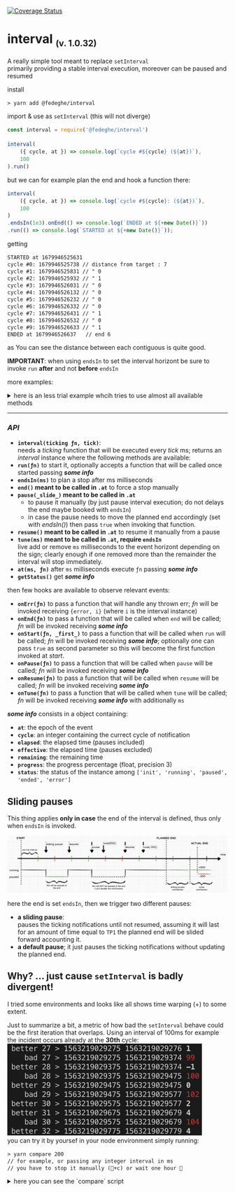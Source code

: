 [![Coverage Status](https://coveralls.io/repos/github/fedeghe/interval/badge.svg?branch=master)](https://coveralls.io/github/fedeghe/interval?branch=master)  
# interval <sub><small>(v. 1.0.32)</small></sub>

A really simple tool meant to replace `setInterval`  
primarily providing a stable interval execution, moreover can be paused and resumed

install
``` shell
> yarn add @fedeghe/interval 
```
import & use as `setInterval` (this will not diverge)
``` js
const interval = require('@fedeghe/interval')

interval(
    ({ cycle, at }) => console.log(`cycle #${cycle} (${at})`),
    100
).run()
```
but we can for example plan the end and hook a function there:
``` js
interval(
    ({ cycle, at }) => console.log(`cycle #${cycle}: (${at})`),
    100
)
.endsIn(1e3).onEnd(() => console.log(`ENDED at ${+new Date()}`))
.run(() => console.log(`STARTED at ${+new Date()}`));

```

getting

```
STARTED at 1679946525631
cycle #0: 1679946525738 // distance from target : 7
cycle #1: 1679946525831 // " 0
cycle #2: 1679946525932 // " 1
cycle #3: 1679946526031 // " 0
cycle #4: 1679946526132 // " 0
cycle #5: 1679946526232 // " 0
cycle #6: 1679946526332 // " 0
cycle #7: 1679946526431 // " 1
cycle #8: 1679946526532 // " 0
cycle #9: 1679946526633 // " 1
ENDED at 1679946526637   // end 6
```
as You can see the distance between each contiguous is quite good.

**IMPORTANT**: when using `endsIn` to set the interval horizont be sure to invoke `run` **after** and  not **before** `endsIn`

more examples:


<details>
<summary>here is an less trial example whcih tries to use almost all available methods</summary>

``` js  
var interval = require('../source/index'),
    start, end;
interval(function ({ cycle, elapsed, effective, progress, remaining }) {
    console.log(JSON.stringify({ cycle, remaining, elapsed, effective, progress }));
}, 20)
    .onStart(({ at }) => console.log(`start 1 (${at})`))
    .onStart(({ at }) => console.log(`start 2, add more really needed (same at ${at})`))
    .onTune(() => console.log('tuning'))
    .onPause(({ elapsed, effective }) => console.log('pausing', { elapsed, effective }))
    .onResume(({ elapsed, effective }) => console.log('resuming', { elapsed, effective }))
    .onEnd(function ({ progress }) {
        end = +new Date();
        console.log(`Ended in ${end - start} ms (${progress}%)`);
    })
    .at(230, ({ i }) => i.pause(true))
    .at(430, ({ i }) => i.resume())
    .at(600, ({ i }) => i.tune(600))
    .at(900, ({ i }) => i.tune(500))
    .at(1050, ({ i }) => i.tune(-300))
    .endsIn(1000)
    .run(({ at }) => {
        start = at;
        console.log('The very first start, wins over others onStart');
    });

```

and the output is similar to

``` 
The start
start 1
{ cycle: 0, elapsed: 63, effective: 63, progress: 6.3 }
{ cycle: 1, elapsed: 102, effective: 102, progress: 10.2 }
{ cycle: 2, elapsed: 150, effective: 150, progress: 15 }
{ cycle: 3, elapsed: 200, effective: 200, progress: 20 }
pausing { elapsed: 242, effective: 242 }
resuming { elapsed: 441, effective: 244 }
{ cycle: 5, elapsed: 450, effective: 253, progress: 25.3 }
{ cycle: 6, elapsed: 500, effective: 303, progress: 30.3 }
{ cycle: 7, elapsed: 551, effective: 354, progress: 35.4 }
{ cycle: 8, elapsed: 601, effective: 404, progress: 40.4 }
updating { elapsed: 612, effective: 415 }
{ cycle: 9, elapsed: 651, effective: 454, progress: 41.843 }
{ cycle: 10, elapsed: 700, effective: 503, progress: 46.359 }
{ cycle: 11, elapsed: 750, effective: 553, progress: 50.968 }
{ cycle: 12, elapsed: 801, effective: 604, progress: 55.668 }
pausing { elapsed: 842, effective: 645 }
resuming { elapsed: 1042, effective: 845 }
{ cycle: 13, elapsed: 1050, effective: 853, progress: 78.618 }
{ cycle: 14, elapsed: 1101, effective: 904, progress: 83.318 }
{ cycle: 15, elapsed: 1156, effective: 959, progress: 88.387 }
{ cycle: 16, elapsed: 1201, effective: 1004, progress: 92.535 }
{ cycle: 17, elapsed: 1252, effective: 1055, progress: 97.235 }
Ended in 1272 ms
```


</details>

---

### _API_
- **`interval(ticking ƒn, tick)`**:  
 needs a _ticking_ function that will be executed every _tick_ ms; returns an _interval_ instance where the following methods are available:
- **`run(ƒn)`** to start it, optionally accepts a function that will be called once started passing _**some info**_
- **`endsIn(ms)`** to plan a stop after ms milliseconds
- **`end()` meant to be called in `.at`** to force a stop manually  
- **`pause(_slide_)` meant to be called in `.at`**  
    - to pause it manually (by just pause interval execution; do not delays the end maybe booked with `endsIn`)  
    -  in case the pause needs to move the planned end accordingly (set with _endsIn()_) then pass `true` when invoking that function. 
- **`resume()` meant to be called in `.at`** to resume it manually from a pause  
- **`tune(ms)` meant to be called in `.at`, require `endsIn`**  
    live add or remove `ms` milliseconds to the event horizont depending on the sign; clearly enough if one removed more than the remainder the interval will stop immediately.     
- **`at(ms, ƒn)`** after `ms` milliseconds execute `ƒn` passing _**some info**_     
- **`getStatus()`** get _**some info**_    

then few hooks are available to observe relevant events:
- **`onErr(ƒn)`** to pass a function that will handle any thrown err; _ƒn_ will be invoked receiving `{error, i}` (where `i` is the interval instance)
- **`onEnd(ƒn)`** to pass a function that will be called when `end` will be called; _ƒn_ will be invoked receiving _**some info**_  
- **`onStart(ƒn, _first_)`** to pass a function that will be called when `run` will be called; _ƒn_ will be invoked receiving _**some info**_; optionally one can pass `true` as second parameter so this will become the first function invoked at _start_.
- **`onPause(ƒn)`** to pass a function that will be called when `pause` will be called; _ƒn_ will be invoked receiving _**some info**_ 
- **`onResume(ƒn)`** to pass a function that will be called when `resume` will be called; _ƒn_ will be invoked receiving _**some info**_  
- **`onTune(ƒn)`** to pass a function that will be called when `tune` will be called; _ƒn_ will be invoked receiving _**some info**_ with additionally `ms` 

_**some info**_ consists in a object containing: 
- **`at`**: the epoch of the event 
- **`cycle`**: an integer containing the currect cycle of notification 
- **`elapsed`**: the elapsed time (pauses included)   
- **`effective`**: the elapsed time (pauses excluded)
- **`remaining`**: the remaining time
- **`progress`**: the progress percentage (float, precision 3)
- **`status`**: the status of the instance among `['init', 'running', 'paused', 'ended', 'error']`

## Sliding pauses  
This thing applies **only in case** the end of the interval is defined, thus only when `endsIn` is invoked.

![100runs](https://raw.githubusercontent.com/fedeghe/interval/master/schema-slide.png)  

here the end is set `endsIn`, then we trigger two different pauses:  
- **a sliding pause**:  
     pauses the ticking notifications until not resumed, assuming it will last for an amount of time equal to `TP1` the planned end will be slided forward accounting it.
- **a default pause**; it just pauses the ticking notifications without updating the planned end.

## Why? ... just cause `setInterval` is badly divergent!  
I tried some environments and looks like all shows time warping (+) to some extent.  

Just to summarize a bit, a metric of how bad the `setInterval` behave could be the first iteration that overlaps. 
Using an interval of 100ms for example the incident occurs already at the **30th** cycle:  
![100runs](https://raw.githubusercontent.com/fedeghe/interval/master/compare/100.png)  
you can try it by yoursef in your node environment simply running:  

```
> yarn compare 200
// for example, or passing any integer interval in ms
// you have to stop it manually (+c) or wait one hour 🤣
```

<details>
<summary>here you can see the `compare` script</summary>

``` js  
let args = process.argv.slice(2),
    start = +new Date(),
    i1 = 0,
    i2 = 0,
    increment = parseInt(args[0], 10) || 100;
const interval = require('./../dist/index.js'),
    int = interval(() => {
        const now = +new Date(),
            precise = ++i1 * increment + start;
        let diff = (now - precise);
        console.log(`better ${i1} > ${precise} ${now} \x1b[1m%s\x1b[0m`, `${diff}`);
    }, increment).run(),

    intervalW = setInterval(() => {
        const now = +new Date(),
            precise = ++i2 * increment + start;
        let diff = (now - precise);
        console.log(`   bad ${i2} > ${precise} ${now} \x1b[31m%s\x1b[0m`, `${diff}`);
    }, increment);

// stop anyway after one hour in case no ctrl+c
setTimeout(() => {
    int.clear();
    clearInterval(intervalW);
}, 3600000 * 1);

```
</details>



